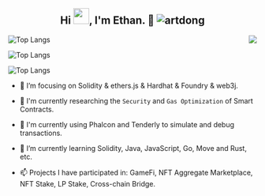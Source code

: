 <h2 align="center">Hi <img src="https://cdn.jsdelivr.net/gh/dmego/images/img/Hi.gif" height="32" />, I'm Ethan. 👋 <img src="https://komarev.com/ghpvc/?username=EthanOK&label=Visits" alt="artdong" />
</h2>
 
<img align="right" src="https://github-readme-stats.vercel.app/api?username=EthanOK&show_icons=true&icon_color=CE1D2D" />

![Top Langs](https://github-readme-stats.vercel.app/api/top-langs/?username=EthanOK&layout=compact&langs_count=8)

![Top Langs](https://github-contributor-stats.vercel.app/api?username=EthanOK&limit=5&combine_all_yearly_contributions=true)

![Top Langs](https://github-profile-summary-cards.vercel.app/api/cards/profile-details?username=EthanOK)

- :orange_book: I’m focusing on Solidity & ethers.js & Hardhat & Foundry & web3j.


- 🔭 I'm currently researching the `Security` and `Gas Optimization` of Smart Contracts.

- 🔦 I'm currently using Phalcon and Tenderly to simulate and debug transactions.

- 🌱 I’m currently learning Solidity, Java, JavaScript, Go, Move and Rust, etc.

- 📫 Projects I have participated in: GameFi, NFT Aggregate Marketplace, NFT Stake, LP Stake, Cross-chain Bridge.

<!--
[![Stargazers over time](https://starchart.cc/Jxpro/damai-tickets.svg) ](https://starchart.cc/Jxpro/damai-tickets)
-->

<!--
**EthanOK/EthanOk** is a ✨ _special_ ✨ repository because its `README.md` (this file) appears on your GitHub profile.

Here are some ideas to get you started:

- 🔭 I’m currently working on ...
- 🌱 I’m currently learning ...
- 👯 I’m looking to collaborate on ...
- 🤔 I’m looking for help with ...
- 💬 Ask me about ...
- 📫 How to reach me: ...
- 😄 Pronouns: ...
- ⚡ Fun fact: ...
-->



